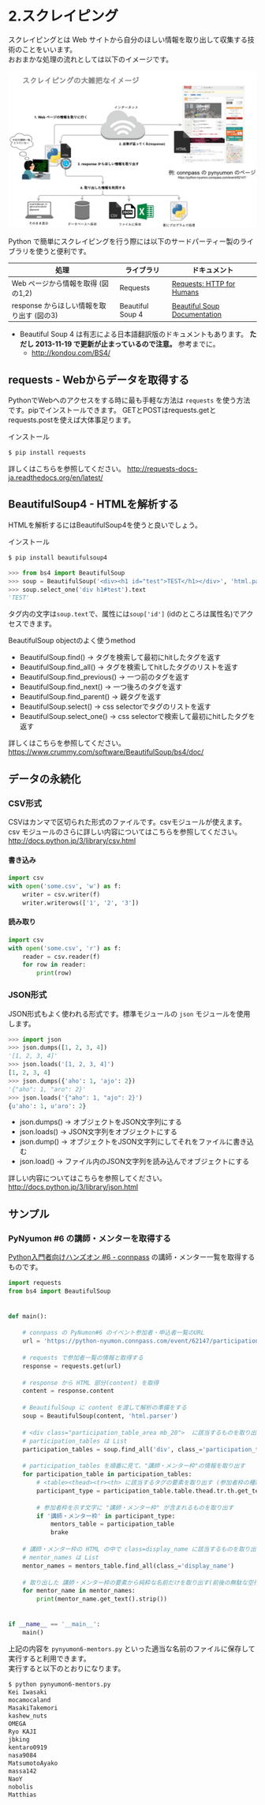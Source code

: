# 2.スクレイピング

スクレイピングとは Web サイトから自分のほしい情報を取り出して収集する技術のことをいいます。  
おおまかな処理の流れとしては以下のイメージです。

![scraping-imagine](images/2/scraping-imagine.jpg)

Python で簡単にスクレイピングを行う際には以下のサードパーティー製のライブラリを使うと便利です。

処理 | ライブラリ | ドキュメント
-|-|-
Web ページから情報を取得 (図の1,2) | Requests | [Requests: HTTP for Humans](http://docs.python-requests.org/en/master/)
response からほしい情報を取り出す (図の3) | Beautiful Soup 4 | [Beautiful Soup Documentation](https://www.crummy.com/software/BeautifulSoup/bs4/doc/)

- Beautiful Soup 4 は有志による日本語翻訳版のドキュメントもあります。 **ただし 2013-11-19 で更新が止まっているので注意。** 参考までに。
  - http://kondou.com/BS4/ 

## requests - Webからデータを取得する

PythonでWebへのアクセスをする時に最も手軽な方法は `requests` を使う方法です。pipでインストールできます。
GETとPOSTはrequests.getとrequests.postを使えば大体事足ります。

インストール

```sh
$ pip install requests
```

詳しくはこちらを参照してください。
http://requests-docs-ja.readthedocs.org/en/latest/

## BeautifulSoup4 - HTMLを解析する

HTMLを解析するにはBeautifulSoup4を使うと良いでしょう。

インストール

```sh
$ pip install beautifulsoup4
```

```py
>>> from bs4 import BeautifulSoup
>>> soup = BeautifulSoup('<div><h1 id="test">TEST</h1></div>', 'html.parser')
>>> soup.select_one('div h1#test').text
'TEST'
```

タグ内の文字は`soup.text`で、属性には`soup['id']` (idのところは属性名)でアクセスできます。

BeautifulSoup objectのよく使うmethod

- BeautifulSoup.find() -> タグを検索して最初にhitしたタグを返す
- BeautifulSoup.find_all() -> タグを検索してhitしたタグのリストを返す
- BeautifulSoup.find_previous() -> 一つ前のタグを返す
- BeautifulSoup.find_next() -> 一つ後ろのタグを返す
- BeautifulSoup.find_parent() -> 親タグを返す
- BeautifulSoup.select() -> css selectorでタグのリストを返す
- BeautifulSoup.select_one() -> css selectorで検索して最初にhitしたタグを返す


詳しくはこちらを参照してください。
https://www.crummy.com/software/BeautifulSoup/bs4/doc/

## データの永続化

### CSV形式

CSVはカンマで区切られた形式のファイルです。csvモジュールが使えます。
csv モジュールのさらに詳しい内容についてはこちらを参照してください。
http://docs.python.jp/3/library/csv.html

#### 書き込み

```py
import csv
with open('some.csv', 'w') as f:
    writer = csv.writer(f)
    writer.writerows(['1', '2', '3'])
```

#### 読み取り

```py
import csv
with open('some.csv', 'r') as f:
    reader = csv.reader(f)
    for row in reader:
        print(row)
```

### JSON形式

JSON形式もよく使われる形式です。標準モジュールの `json` モジュールを使用します。

```py
>>> import json
>>> json.dumps([1, 2, 3, 4])
'[1, 2, 3, 4]'
>>> json.loads('[1, 2, 3, 4]')
[1, 2, 3, 4]
>>> json.dumps({'aho': 1, 'ajo': 2})
'{"aho": 1, "aro": 2}'
>>> json.loads('{"aho": 1, "ajo": 2}')
{u'aho': 1, u'aro': 2}
```

- json.dumps() -> オブジェクトをJSON文字列にする
- json.loads() -> JSON文字列をオブジェクトにする
- json.dump() -> オブジェクトをJSON文字列にしてそれをファイルに書き込む
- json.load() -> ファイル内のJSON文字列を読み込んでオブジェクトにする

詳しい内容についてはこちらを参照してください。
http://docs.python.jp/3/library/json.html

## サンプル

### PyNyumon #6 の講師・メンターを取得する

[Python入門者向けハンズオン #6 - connpass](https://python-nyumon.connpass.com/event/62147/) の講師・メンター一覧を取得するものです。

```python
import requests
from bs4 import BeautifulSoup


def main():

    # connpass の PyNumon#6 のイベント参加者・申込者一覧のURL
    url = 'https://python-nyumon.connpass.com/event/62147/participation'

    # requests で参加者一覧の情報と取得する
    response = requests.get(url)

    # response から HTML 部分(content) を取得
    content = response.content

    # BeautifulSoup に content を渡して解析の準備をする
    soup = BeautifulSoup(content, 'html.parser')

    # <div class="participation_table_area mb_20">  に該当するものを取り出す
    # participation_tables は List
    participation_tables = soup.find_all('div', class_='participation_table_area mb_20')

    # participation_tables を順番に見て、"講師・メンター枠"の情報を取り出す
    for participation_table in participation_tables:
        # <table><thead><tr><th> に該当するタグの要素を取り出す (参加者枠の種類が記載されているので)
        participant_type = participation_table.table.thead.tr.th.get_text()

        # 参加者枠を示す文字に "講師・メンター枠" が含まれるものを取り出す
        if '講師・メンター枠' in participant_type:
            mentors_table = participation_table
            brake

    # 講師・メンター枠の HTML の中で class=display_name に該当するものを取り出す
    # mentor_names は List
    mentor_names = mentors_table.find_all(class_='display_name')

    # 取り出した 講師・メンター枠の要素から純粋な名前だけを取り出す(前後の無駄な空行や改行などを取り除く)
    for mentor_name in mentor_names:
        print(mentor_name.get_text().strip())


if __name__ == '__main__':
    main()
```

上記の内容を `pynyumon6-mentors.py` といった適当な名前のファイルに保存して実行すると利用できます。  
実行すると以下のとおりになります。

```console
$ python pynyumon6-mentors.py
Kei Iwasaki
mocamocaland
MasakiTakemori
kashew_nuts
OMEGA
Ryo KAJI
jbking
kentaro0919
nasa9084
MatsumotoAyako
massa142
NaoY
nobolis
Matthias
```
